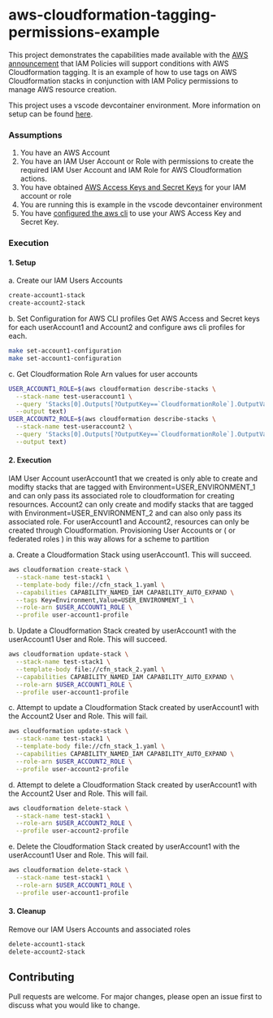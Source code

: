 # aws-cloudformation-tagging-permissions-example

This project demonstrates the capabilities made available with the [AWS announcement](https://aws.amazon.com/about-aws/whats-new/2019/05/announcing-tag-based-access-control-for-aws-cloudformation/) that IAM Policies will support conditions with AWS Cloudformation tagging. It is an example of how to use tags on AWS Cloudformation stacks in conjunction with IAM Policy permissions to manage AWS resource creation.

This project uses a vscode devcontainer environment. More information on setup can be found [here](https://code.visualstudio.com/docs/remote/containers).

### Assumptions 

1. You have an AWS Account 
2. You have an IAM User Account or Role with permissions to create the required IAM User Account and IAM Role for AWS Cloudformation actions.
3. You have obtained [AWS Access Keys and Secret Keys](https://docs.aws.amazon.com/general/latest/gr/aws-sec-cred-types.html#access-keys-and-secret-access-keys) for your IAM account or role
4. You are running this is example in the vscode devcontainer environment
5. You have [configured the aws cli](https://docs.aws.amazon.com/cli/latest/userguide/cli-configure-quickstart.html#cli-configure-quickstart-config) to use your AWS Access Key and Secret Key.

### Execution

#### 1. Setup 

a. Create our IAM Users Accounts
```bash
create-account1-stack
create-account2-stack 
```

b. Set Configuration for AWS CLI profiles
Get AWS Access and Secret keys for each userAccount1 and Account2 and configure aws cli profiles for each.
```bash
make set-account1-configuration
make set-account1-configuration
```

c. Get Cloudformation Role Arn values for user accounts 
```bash
USER_ACCOUNT1_ROLE=$(aws cloudformation describe-stacks \
  --stack-name test-useraccount1 \
  --query 'Stacks[0].Outputs[?OutputKey==`CloudformationRole`].OutputValue' \
  --output text)
USER_ACCOUNT2_ROLE=$(aws cloudformation describe-stacks \
  --stack-name test-useraccount2 \
  --query 'Stacks[0].Outputs[?OutputKey==`CloudformationRole`].OutputValue' \
  --output text)
```

#### 2. Execution

IAM User Account userAccount1 that we created is only able to create and modifty stacks that are tagged with Environment=USER_ENVIRONMENT_1 and can only pass its associated role to cloudformation for creating resournces. Account2 can only create and modify stacks that are tagged with Environment=USER_ENVIRONMENT_2 and can also only pass its associated role. For userAccount1 and Account2, resources can only be created through Cloudformation. Provisioning User Accounts or ( or federated roles ) in this way  allows for a scheme to partition 

a. Create a Cloudformation Stack using userAccount1. This will succeed.
```bash
aws cloudformation create-stack \
  --stack-name test-stack1 \
  --template-body file://cfn_stack_1.yaml \
  --capabilities CAPABILITY_NAMED_IAM CAPABILITY_AUTO_EXPAND \
  --tags Key=Environment,Value=USER_ENVIRONMENT_1 \
  --role-arn $USER_ACCOUNT1_ROLE \
  --profile user-account1-profile
```

b. Update a Cloudformation Stack created by userAccount1 with the userAccount1 User and Role. This will succeed.
```bash
aws cloudformation update-stack \
  --stack-name test-stack1 \
  --template-body file://cfn_stack_2.yaml \
  --capabilities CAPABILITY_NAMED_IAM CAPABILITY_AUTO_EXPAND \
  --role-arn $USER_ACCOUNT1_ROLE \
  --profile user-account1-profile
```

c. Attempt to update a Cloudformation Stack created by userAccount1 with the Account2 User and Role. This will fail.
```bash
aws cloudformation update-stack \
  --stack-name test-stack1 \
  --template-body file://cfn_stack_1.yaml \
  --capabilities CAPABILITY_NAMED_IAM CAPABILITY_AUTO_EXPAND \
  --role-arn $USER_ACCOUNT2_ROLE \
  --profile user-account2-profile
```

d. Attempt to delete a Cloudformation Stack created by userAccount1 with the Account2 User and Role. This will fail.
```bash
aws cloudformation delete-stack \
  --stack-name test-stack1 \
  --role-arn $USER_ACCOUNT2_ROLE \
  --profile user-account2-profile
```

e. Delete the Cloudformation Stack created by userAccount1 with the userAccount1 User and Role. This will fail.
```bash
aws cloudformation delete-stack \
  --stack-name test-stack1 \
  --role-arn $USER_ACCOUNT1_ROLE \
  --profile user-account1-profile
```

#### 3. Cleanup 

Remove our IAM Users Accounts and associated roles
```bash
delete-account1-stack
delete-account2-stack 
```

## Contributing

Pull requests are welcome. For major changes, please open an issue first to discuss what you would like to change.
